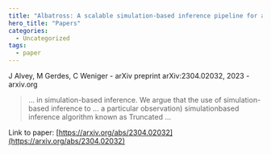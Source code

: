 ```yaml
---
title: "Albatross: A scalable simulation-based inference pipeline for analysing stellar streams in the Milky Way"
hero_title: "Papers"
categories:
  - Uncategorized
tags:
  - paper
---
```

J Alvey, M Gerdes, C Weniger - arXiv preprint arXiv:2304.02032, 2023 - arxiv.org



>… in simulation-based inference. We argue that the use of simulation-based inference to … a particular observation) simulationbased inference algorithm known as Truncated …

Link to paper: [https://arxiv.org/abs/2304.02032](https://arxiv.org/abs/2304.02032)
